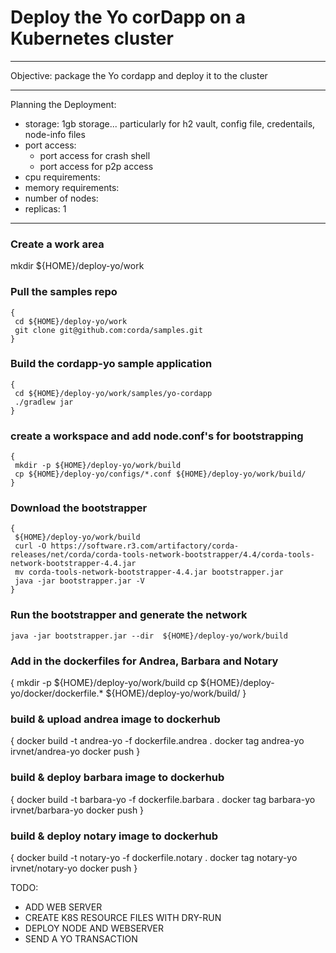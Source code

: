 # Deploy the Yo corDapp on a Kubernetes cluster
---

Objective: package the Yo cordapp and deploy it to the cluster



---
Planning the Deployment:
- storage: 1gb storage... particularly for h2 vault, config file, credentails, node-info files
- port access: 
  - port access for crash shell
  - port access for p2p access
- cpu requirements:
- memory requirements:
- number of nodes:
- replicas: 1



---

### Create a work area 
mkdir ${HOME}/deploy-yo/work

### Pull the samples repo
```
{
 cd ${HOME}/deploy-yo/work
 git clone git@github.com:corda/samples.git
}
```

### Build the cordapp-yo sample application
```
{
 cd ${HOME}/deploy-yo/work/samples/yo-cordapp 
 ./gradlew jar 
}
```

### create a workspace and add node.conf's for bootstrapping 
```
{
 mkdir -p ${HOME}/deploy-yo/work/build
 cp ${HOME}/deploy-yo/configs/*.conf ${HOME}/deploy-yo/work/build/ 
}

```

### Download the bootstrapper  
```
{
 ${HOME}/deploy-yo/work/build
 curl -O https://software.r3.com/artifactory/corda-releases/net/corda/corda-tools-network-bootstrapper/4.4/corda-tools-network-bootstrapper-4.4.jar
 mv corda-tools-network-bootstrapper-4.4.jar bootstrapper.jar
 java -jar bootstrapper.jar -V
}
```


### Run the bootstrapper and generate the network
`java -jar bootstrapper.jar --dir  ${HOME}/deploy-yo/work/build`


### Add in the dockerfiles for Andrea, Barbara and Notary
{
 mkdir -p ${HOME}/deploy-yo/work/build
 cp ${HOME}/deploy-yo/docker/dockerfile.* ${HOME}/deploy-yo/work/build/ 
}


 ### build & upload andrea image to dockerhub
{
 docker build -t andrea-yo -f dockerfile.andrea .
 docker tag andrea-yo irvnet/andrea-yo
 docker push
}


 ### build & deploy barbara image to dockerhub
{
 docker build -t barbara-yo -f dockerfile.barbara .
 docker tag barbara-yo irvnet/barbara-yo
 docker push
}


 ### build & deploy notary image to dockerhub
{
 docker build -t notary-yo -f dockerfile.notary .
 docker tag notary-yo irvnet/notary-yo
 docker push
}


TODO:
- ADD WEB SERVER
- CREATE K8S RESOURCE FILES WITH DRY-RUN
- DEPLOY NODE AND WEBSERVER
- SEND A YO TRANSACTION










